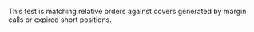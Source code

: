 
This test is matching relative orders against covers generated by margin calls or expired short positions.
